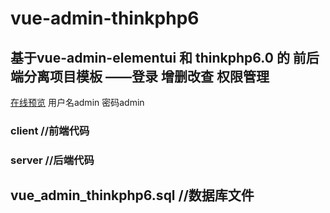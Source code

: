 # vue-admin-thinkphp6
## 基于vue-admin-elementui 和 thinkphp6.0 的 前后端分离项目模板 ——登录 增删改查 权限管理
[在线预览](http://demo.o8o8o8.com/vue-admin-thinkphp6/#/dashboard)
用户名admin 密码admin


### client //前端代码

### server //后端代码

## vue_admin_thinkphp6.sql //数据库文件